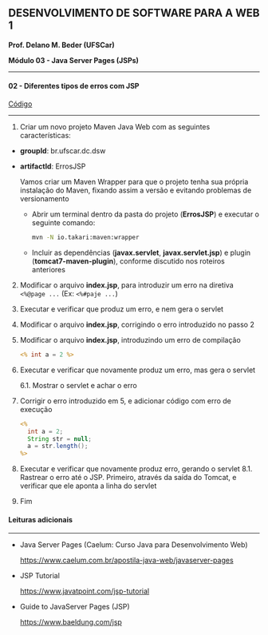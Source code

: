 ﻿## DESENVOLVIMENTO DE SOFTWARE PARA A WEB 1

**Prof. Delano M. Beder (UFSCar)**

**Módulo 03 - Java Server Pages (JSPs)**

- - -

#### 02 - Diferentes tipos de erros com JSP

[Código](https://github.com/delanobeder/DSW1/blob/master/Modulo03/ErrosJSP)

- - - -



1. Criar um novo projeto Maven Java Web com as seguintes características:

  - **groupId**: br.ufscar.dc.dsw 
  - **artifactId**: ErrosJSP

    Vamos criar um Maven Wrapper para que o projeto tenha sua própria instalação do Maven, fixando assim a versão e evitando problemas de versionamento 

    - Abrir um terminal dentro da pasta do projeto (**ErrosJSP**) e executar o seguinte comando: 

	  ```sh
	  mvn -N io.takari:maven:wrapper
	  ```

      
    
    - Incluir as dependências (**javax.servlet**, **javax.servlet.jsp**) e plugin (**tomcat7-maven-plugin**), conforme discutido nos roteiros anteriores

2. Modificar o arquivo **index.jsp**, para introduzir um erro na diretiva `<%@page ...` (Ex: `<%#paje ...`)

3. Executar e verificar que produz um erro, e nem gera o servlet

4. Modificar o arquivo **index.jsp**, corrigindo o erro introduzido no passo 2

5. Modificar o arquivo **index.jsp**, introduzindo um erro de compilação

   ```jsp
   <% int a = 2 %>
   ```

6. Executar e verificar que novamente produz um erro, mas gera o servlet
   
   6.1. Mostrar o servlet e achar o erro
   
7. Corrigir o erro introduzido em 5, e adicionar código com erro de execução

   ```jsp
   <% 
     int a = 2;
     String str = null;
     a = str.length();
   %>
   ```

8. Executar e verificar que novamente produz erro, gerando o servlet
   8.1. Rastrear o erro até o JSP. Primeiro, através da saída do Tomcat, e verificar que ele aponta a linha do servlet

9. Fim



#### Leituras adicionais

- - -

- Java Server Pages (Caelum: Curso Java para Desenvolvimento Web)

  https://www.caelum.com.br/apostila-java-web/javaserver-pages

- JSP Tutorial

  https://www.javatpoint.com/jsp-tutorial

- Guide to JavaServer Pages (JSP)

  https://www.baeldung.com/jsp

  
